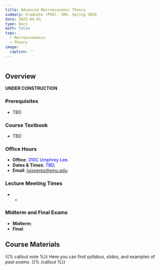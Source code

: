 ```yaml
---
title: Advanced Macroeconomic Theory 
summary: Graduate (PhD), SMU, Spring 2026
date: 2025-04-01
type: docs
math: false
tags:
  - Macroeconomics
  - Theory
image: 
  caption: ''
---
```

<img alt = '' src='/teaching/phd_macro/advanced_macro.jpg' />

## Overview
**UNDER CONSTRUCTION**

### Prerequisites
  * TBD

### Course Textbook
  * TBD

### Office Hours
  * **Office**: <span style="color:blue"> 310C Umphrey Lee</span>.
  * **Dates & Times**: <span style="color:blue">TBD</span>.
  * **Email**: luisperez@smu.edu. 

### Lecture Meeting Times
  * *
  
### Midterm and Final Exams
  * **Midterm**: 
  * **Final**: 


## Course Materials

{{% callout note %}}
Here you can find _syllabus_, _slides_, and examples of _past exams_.
{{% /callout %}}


